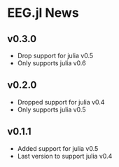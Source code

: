 # EEG.jl News

## v0.3.0
* Drop support for julia v0.5
* Only supports julia v0.6

## v0.2.0

* Dropped support for julia v0.4
* Only supports julia v0.5

## v0.1.1

* Added support for julia v0.5
* Last version to support julia v0.4
